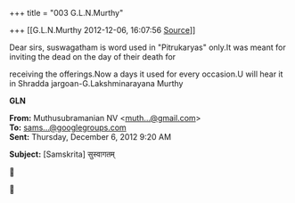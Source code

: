 +++
title = "003 G.L.N.Murthy"

+++
[[G.L.N.Murthy	2012-12-06, 16:07:56 [Source](https://groups.google.com/g/samskrita/c/GGUUNKowKVA)]]



Dear sirs, suswagatham is word used in "Pitrukaryas" only.It was meant for inviting the dead on the day of their death for

receiving the offerings.Now a days it used for every occasion.U will hear it in Shradda jargoan-G.Lakshminarayana Murthy



**GLN**  

**From:** Muthusubramanian NV \<[muth...@gmail.com]()\>  
**To:** [sams...@googlegroups.com]()  
**Sent:** Thursday, December 6, 2012 9:20 AM

  
**Subject:** \[Samskrita\] सुस्वागतम्  





